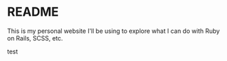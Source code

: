 # README

This is my personal website I'll be using to explore what I can do with
Ruby on Rails, SCSS, etc.

test
